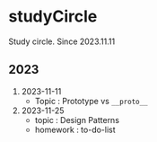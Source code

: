 # studyCircle
Study circle. Since 2023.11.11

## 2023
1. 2023-11-11
    - Topic : Prototype vs `__proto__`
2. 2023-11-25
    - topic : Design Patterns
    - homework : to-do-list